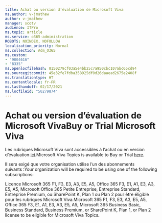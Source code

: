 ```yaml
---
title: Achat ou version d’évaluation de Microsoft Viva
ms.author: v-jmathew
author: v-jmathew
manager: scotv
audience: ITPro
ms.topic: article
ms.service: o365-administration
ROBOTS: NOINDEX, NOFOLLOW
localization_priority: Normal
ms.collection: Adm_O365
ms.custom:
- "9004616"
- "8335"
ms.openlocfilehash: 0150279cf03a5e4bb25c7a950cbc107abc65cd94
ms.sourcegitcommit: 45e32fe7fdba358925df0d26daaead2675e2408f
ms.translationtype: HT
ms.contentlocale: fr-FR
ms.lasthandoff: 02/17/2021
ms.locfileid: "50279874"
---
```

# <a name="buy-or-trial-microsoft-viva"></a><span data-ttu-id="af9e4-102">Achat ou version d’évaluation de Microsoft Viva</span><span class="sxs-lookup"><span data-stu-id="af9e4-102">Buy or Trial Microsoft Viva</span></span>

<span data-ttu-id="af9e4-103">Les rubriques Microsoft Viva sont accessibles à l’achat ou en version d’évaluation [ici](https://aka.ms/BuyVivaTopics).</span><span class="sxs-lookup"><span data-stu-id="af9e4-103">Microsoft Viva Topics is available to Buy or Trial [here](https://aka.ms/BuyVivaTopics).</span></span>

<span data-ttu-id="af9e4-104">Il sera exigé que votre organisation utilise l’un des abonnements suivants :</span><span class="sxs-lookup"><span data-stu-id="af9e4-104">Your organization will be required to be using one of the following subscriptions:</span></span>

<span data-ttu-id="af9e4-105">Licence Microsoft 365 F1, F3, E3, A3, E5, A5, Office 365 F3, E1, A1, E3, A3, E5, A5, Microsoft Office 365 Petite Entreprise, Entreprise Standard, Entreprise Premium, ou SharePoint K, Plan 1 ou Plan 2 pour être éligible pour les rubriques Microsoft Viva.</span><span class="sxs-lookup"><span data-stu-id="af9e4-105">Microsoft 365 F1, F3, E3, A3, E5, A5, Office 365 F3, E1, A1, E3, A3, E5, A5, Microsoft 365 Business Basic, Business Standard, Business Premium, or SharePoint K, Plan 1, or Plan 2 license to be eligible for Microsoft Viva Topics.</span></span>
